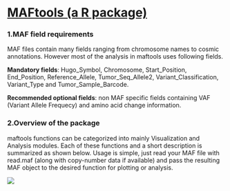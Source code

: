 # [MAFtools (a R package)](https://www.bioconductor.org/packages/devel/bioc/vignettes/maftools/inst/doc/maftools.html)

### 1.MAF field requirements  
MAF files contain many fields ranging from chromosome names to cosmic annotations. However most of the analysis in maftools uses following fields.

**Mandatory fields**: Hugo_Symbol, Chromosome, Start_Position, End_Position, Reference_Allele, Tumor_Seq_Allele2, Variant_Classification, Variant_Type and Tumor_Sample_Barcode.

**Recommended optional fields**: non MAF specific fields containing VAF (Variant Allele Frequecy) and amino acid change information.

### 2.Overview of the package
maftools functions can be categorized into mainly Visualization and Analysis modules. Each of these functions and a short description is summarized as shown below. Usage is simple, just read your MAF file with read.maf (along with copy-number data if available) and pass the resulting MAF object to the desired function for plotting or analysis.  

![](https://github.com/zhukuixi/RainyNight/blob/master/Bioinformatics/image/maf1.png)  

